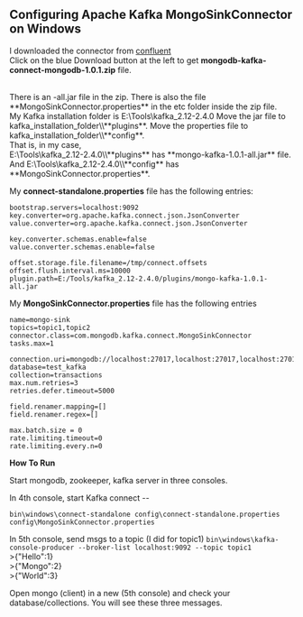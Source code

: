 ## Configuring Apache Kafka MongoSinkConnector on Windows

I downloaded the connector from [confluent](https://www.confluent.io/hub/mongodb/kafka-connect-mongodb)
<br/>
Click on the blue Download button at the left to get **mongodb-kafka-connect-mongodb-1.0.1.zip** file.

<br/>
There is an -all.jar file in the zip. There is also the file **MongoSinkConnector.properties** in the etc folder inside the zip file.

<br/>
My Kafka installation folder is E:\Tools\kafka_2.12-2.4.0
Move the jar file to kafka_installation_folder\\**plugins**.
Move the properties file to kafka_installation_folder\\**config**.

<br/>
That is, in my case,
<br/>E:\Tools\kafka_2.12-2.4.0\\**plugins** has **mongo-kafka-1.0.1-all.jar** file. And E:\Tools\kafka_2.12-2.4.0\\**config** has **MongoSinkConnector.properties**.


My **connect-standalone.properties** file has the following entries:
```
bootstrap.servers=localhost:9092
key.converter=org.apache.kafka.connect.json.JsonConverter
value.converter=org.apache.kafka.connect.json.JsonConverter

key.converter.schemas.enable=false
value.converter.schemas.enable=false

offset.storage.file.filename=/tmp/connect.offsets
offset.flush.interval.ms=10000
plugin.path=E:/Tools/kafka_2.12-2.4.0/plugins/mongo-kafka-1.0.1-all.jar
```

My **MongoSinkConnector.properties** file has the following entries
```
name=mongo-sink
topics=topic1,topic2
connector.class=com.mongodb.kafka.connect.MongoSinkConnector
tasks.max=1

connection.uri=mongodb://localhost:27017,localhost:27017,localhost:27017
database=test_kafka
collection=transactions
max.num.retries=3
retries.defer.timeout=5000

field.renamer.mapping=[]
field.renamer.regex=[]

max.batch.size = 0
rate.limiting.timeout=0
rate.limiting.every.n=0
```

**How To Run**

Start mongodb, zookeeper, kafka server in three consoles.

In 4th console, start Kafka connect --

`bin\windows\connect-standalone config\connect-standalone.properties config\MongoSinkConnector.properties`

In 5th console, send msgs to a topic (I did for topic1)
`bin\windows\kafka-console-producer --broker-list localhost:9092 --topic topic1`
<br/>\>{"Hello":1}
<br/>\>{"Mongo":2}
<br/>\>{"World":3}

Open mongo (client) in a new (5th console) and check your database/collections.
You will see these three messages.
